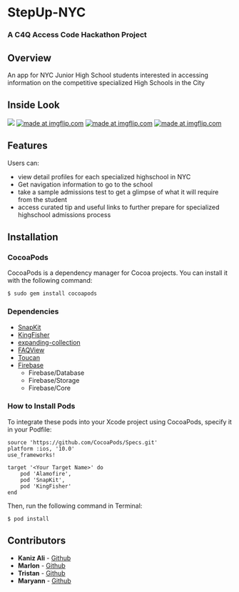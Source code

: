 # StepUp-NYC
### A C4Q Access Code Hackathon Project

## Overview
An app for NYC Junior High School students interested in accessing information on the competitive specialized High Schools in the City

## Inside Look
<a href="https://imgflip.com/gif/2bsue1"><img src="https://i.imgflip.com/2bsue1.gif"/></a>
<a href="https://imgflip.com/gif/2bsvhh"><img src="https://i.imgflip.com/2bsvhh.gif" title="made at imgflip.com"/></a>
<a href="https://imgflip.com/gif/2bsw2n"><img src="https://i.imgflip.com/2bsw2n.gif" title="made at imgflip.com"/></a>
<a href="https://imgflip.com/gif/2bsw6e"><img src="https://i.imgflip.com/2bsw6e.gif" title="made at imgflip.com"/></a>


## Features
Users can: 
- view detail profiles for each specialized highschool in NYC
- Get navigation information to go to the school
- take a sample admissions test to get a glimpse of what it will require from the student 
- access curated tip and useful links to further prepare for specialized highschool admissions process 

## Installation

### CocoaPods
CocoaPods is a dependency manager for Cocoa projects. You can install it with the following command:

`$ sudo gem install cocoapods`

### Dependencies
- [SnapKit](http://snapkit.io/docs)
- [KingFisher](https://github.com/onevcat/Kingfisher)
- [expanding-collection](https://github.com/Ramotion/expanding-collection)
- [FAQView](https://github.com/mukeshthawani/FAQView)
- [Toucan](https://github.com/gavinbunney/Toucan)
- [Firebase](https://firebase.google.com)
	- Firebase/Database
	- Firebase/Storage
	- Firebase/Core

### How to Install Pods
To integrate these pods into your Xcode project using CocoaPods, specify it in your Podfile:

```
source 'https://github.com/CocoaPods/Specs.git'
platform :ios, '10.0'
use_frameworks!

target '<Your Target Name>' do
    pod 'Alamofire',
    pod 'SnapKit',
    pod 'KingFisher'
end
```

Then, run the following command in Terminal:

`$ pod install`

## Contributors 
* **Kaniz Ali** - [Github](https://github.com/knzknz)
* **Marlon** - [Github](https://github.com/mrugama)
* **Tristan** - [Github](https://github.com/Tristifano)
* **Maryann** - [Github]()
